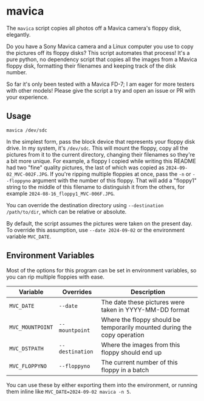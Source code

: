 # mavica

The `mavica` script copies all photos off a Mavica camera's floppy disk, elegantly.

Do you have a Sony Mavica camera and a Linux computer you use to copy the pictures off its floppy disks? This script automates that process! It's a pure python, no dependency script that copies all the images from a Mavica floppy disk, formatting their filenames and keeping track of the disk number.

So far it's only been tested with a Mavica FD-7; I am eager for more testers with other models! Please give the script a try and open an issue or PR with your experience.

## Usage

```
mavica /dev/sdc
```

In the simplest form, pass the block device that represents your floppy disk drive. In my system, it's `/dev/sdc`. This will mount the floppy, copy all the pictures from it to the current directory, changing their filenames so they're a bit more unique. For example, a floppy I copied while writing this README had two "fine" quality pictures, the last of which was copied as `2024-09-02_MVC-002F.JPG`. If you're ripping multiple floppies at once, pass the `-n` or `--floppyno` argument with the number of this floppy. That will add a "floppy1" string to the middle of this filename to distinguish it from the others, for example `2024-08-16_floppy1_MVC-006F.JPG`.

You can override the destination directory using `--destination /path/to/dir`, which can be relative or absolute.

By default, the script assumes the pictures were taken on the present day. To override this assumption, use `--date 2024-09-02` or the environment variable `MVC_DATE`.

## Environment Variables

Most of the options for this program can be set in environment variables, so you can rip multiple floppies with ease.

| Variable | Overrides | Description |
| -------- | --------- | ----------- |
| `MVC_DATE` | `--date` | The date these pictures were taken in YYYY-MM-DD format |
| `MVC_MOUNTPOINT` | `--mountpoint` | Where the floppy should be temporarily mounted during the copy operation |
| `MVC_DSTPATH` | `--destination` | Where the images from this floppy should end up |
| `MVC_FLOPPYNO` | `--floppyno` | The current number of this floppy in a batch |

You can use these by either exporting them into the environment, or running them inline like `MVC_DATE=2024-09-02 mavica -n 5`.
